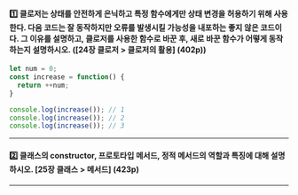 #### :one: 클로저는 상태를 안전하게 은닉하고 특정 함수에게만 상태 변경을 허용하기 위해 사용한다. 다음 코드는 잘 동작하지만 오류를 발생시킬 가능성을 내포하는 좋지 않은 코드이다. 그 이유를 설명하고, 클로저를 사용한 함수로 바꾼 후, 새로 바꾼 함수가 어떻게 동작하는지 설명하시오. ([24장 클로저 > 클로저의 활용] (402p))

```javascript
let num = 0; 
const increase = function() {
  return ++num;
}

console.log(increase()); // 1
console.log(increase()); // 2
console.log(increase()); // 3
```

---

#### :two: 클래스의 constructor, 프로토타입 메서드, 정적 메서드의 역할과 특징에 대해 설명하시오. [25장 클래스 > 메서드] (423p)

---
